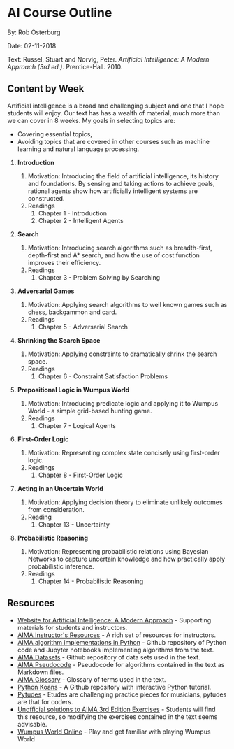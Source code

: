 # AI Course Outline

By: Rob Osterburg

Date: 02-11-2018

Text: Russel, Stuart and Norvig, Peter.  _Artificial Intelligence: A Modern Approach (3rd ed.)_.
      Prentice-Hall.  2010.

## Content by Week

Artificial intelligence is a broad and challenging subject and one that I hope students will enjoy.  Our text has has a wealth of material, much more than we can cover in 8 weeks.  My goals in selecting topics are:
*   Covering essential topics,
*   Avoiding topics that are covered in other courses such as machine learning and natural language processing.


1.  **Introduction**
    1.  Motivation:  Introducing the field of artificial intelligence, its history and foundations.  By sensing and taking actions to achieve goals, rational agents show how artificially intelligent systems are constructed.
    2.  Readings
        1.  Chapter 1 - Introduction
        1.  Chapter 2 - Intelligent Agents

2.  **Search**
    1.  Motivation:  Introducing search algorithms such as breadth-first, depth-first and A* search, and how the use of cost function improves their efficiency.
    2.  Readings
        1.  Chapter 3 - Problem Solving by Searching

3.  **Adversarial Games**
    1.  Motivation:  Applying search algorithms to well known games such as chess, backgammon and card.
    2.  Readings
        1.  Chapter 5 - Adversarial Search

4.  **Shrinking the Search Space**
    1.  Motivation:  Applying constraints to dramatically shrink the search space.
    2.  Readings
        1.  Chapter 6 - Constraint Satisfaction Problems

5.  **Prepositional Logic in Wumpus World**
    1.  Motivation: Introducing predicate logic and applying it to Wumpus World - a simple grid-based hunting game.
    2.  Readings
        1.  Chapter 7 - Logical Agents

6.  **First-Order Logic**
    1.  Motivation: Representing complex state concisely using first-order logic.
    1.  Readings
        1.  Chapter 8 - First-Order Logic

7.  **Acting in an Uncertain World**
    1.  Motivation: Applying decision theory to eliminate unlikely outcomes from consideration.
    2.  Reading
        1.  Chapter 13 - Uncertainty

8.  **Probabilistic Reasoning**
    1.  Motivation: Representing probabilistic relations using Bayesian Networks to capture uncertain knowledge and how practically apply probabilistic inference.
    2.  Readings
        1.  Chapter 14 - Probabilistic Reasoning


## Resources
*   [Website for Artificial Intelligence: A Modern Approach](http://aima.cs.berkeley.edu/) - Supporting materials for students and instructors.
*   [AIMA Instructor's Resources](http://aima.cs.berkeley.edu/instructors.html) - A rich set of resources for instructors.
*   [AIMA algorithm implementations in Python](https://github.com/aimacode/aima-python) - Github repository of Python code and Jupyter notebooks implementing algorithms from the text.
*   [AIMA Datasets](https://github.com/aimacode/aima-data) - Github repository of data sets used in the text.
*   [AIMA Pseudocode](https://github.com/aimacode/aima-pseudocode) - Pseudocode for algorithms contained in the text as Markdown files.
*   [AIMA Glossary](https://github.com/aimacode/aima-glossary) - Glossary of terms used in the text.
*   [Python Koans](https://github.com/gregmalcolm/python_koans) - A Github repository with interactive Python tutorial.
*   [Pytudes](https://github.com/norvig/pytudes) - Etudes are challenging practice pieces for musicians, pytudes are that for coders.
*   [Unofficial solutions to AIMA 3rd Edition Exercises](https://klutometis.github.io/aima/) - Students will find this resource, so modifying the exercises contained in the text seems advisable.
*   [Wumpus World Online](http://wumpus-world.com/) - Play and get familiar with playing Wumpus World
